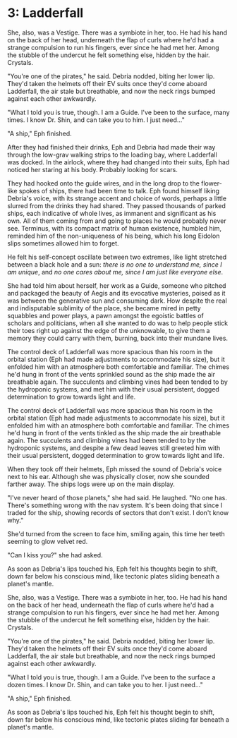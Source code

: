 # 3: Ladderfall

She, also, was a Vestige. There was a symbiote in her, too. He had his hand on the back of her head, underneath the flap of curls where he'd had a strange compulsion to run his fingers, ever since he had met her. Among the stubble of the undercut he felt something else, hidden by the hair. Crystals. 

"You're one of the pirates," he said. Debria nodded, biting her lower lip. They'd taken the helmets off their EV suits once they'd come aboard Ladderfall, the air stale but breathable, and now the neck rings bumped against each other awkwardly.

"What I told you is true, though. I am a Guide. I've been to the surface, many times. I know Dr. Shin, and can take you to him. I just need..."

"A ship," Eph finished. 

After they had finished their drinks, Eph and Debria had made their way through the low-grav walking strips to the loading bay, where Ladderfall was docked. In the airlock, where they had changed into their suits, Eph had noticed her staring at his body. Probably looking for scars.

They had hooked onto the guide wires, and in the long drop to the flower-like spokes of ships, there had been time to talk. Eph found himself liking Debria's voice, with its strange accent and choice of words, perhaps a little slurred from the drinks they had shared. They passed thousands of parked ships, each indicative of whole lives, as immanent and significant as his own. All of them coming from and going to places he would probably never see. Terminus, with its compact matrix of human existence, humbled him, reminded him of the non-uniqueness of his being, which his long Eidolon slips sometimes allowed him to forget.

He felt his self-concept oscillate between two extremes, like light stretched between a black hole and a sun: *there is no one to understand me, since I am unique*, and *no one cares about me, since I am just like everyone else*.

She had told him about herself, her work as a Guide, someone who pitched and packaged the beauty of Aegis and its evocative mysteries, poised as it was between the generative sun and consuming dark. How despite the real and indisputable sublimity of the place, she became mired in petty squabbles and power plays, a pawn amongst the egoistic battles of scholars and politicians, when all she wanted to do was to help people stick their toes right up against the edge of the unknowable, to give them a memory they could carry with them, burning, back into their mundane lives.


The control deck of Ladderfall was more spacious than his room in the orbital station (Eph had made adjustments to accommodate his size), but it enfolded him with an atmosphere both comfortable and familiar. The chimes he'd hung in front of the vents sprinkled sound as the ship made the air breathable again. The succulents and climbing vines had been tended to by the hydroponic systems, and met him with their usual persistent, dogged determination to grow towards light and life.

The control deck of Ladderfall was more spacious than his room in the orbital station (Eph had made adjustments to accommodate his size), but it enfolded him with an atmosphere both comfortable and familiar. The chimes he'd hung in front of the vents tinkled as the ship made the air breathable again. The succulents and climbing vines had been tended to by the hydroponic systems, and despite a few dead leaves still greeted him with their usual persistent, dogged determination to grow towards light and life.

When they took off their helmets, Eph missed the sound of Debria's voice next to his ear. Although she was physically closer, now she sounded farther away. The ships logs were up on the main display.

"I've never heard of those planets," she had said. He laughed. "No one has. There's something wrong with the nav system. It's been doing that since I traded for the ship, showing records of sectors that don't exist. I don't know why."

She'd turned from the screen to face him, smiling again, this time her teeth seeming to glow velvet red.

"Can I kiss you?" she had asked.

As soon as Debria's lips touched his, Eph felt his thoughts begin to shift, down far below his conscious mind, like tectonic plates sliding  beneath a planet's mantle.

She, also, was a Vestige. There was a symbiote in her, too. He had his hand on the back of her head, underneath the flap of curls where he'd had a strange compulsion to run his fingers, ever since he had met her. Among the stubble of the undercut he felt something else, hidden by the hair. Crystals.

"You're one of the pirates," he said. Debria nodded, biting her lower lip. They'd taken the helmets off their EV suits once they'd come aboard Ladderfall, the air stale but breathable, and now the neck rings bumped against each other awkwardly.

"What I told you is true, though. I am a Guide. I've been to the surface a dozen times. I know Dr. Shin, and can take you to her. I just need..."

"A ship," Eph finished.

As soon as Debria's lips touched his, Eph felt his thought begin to shift, down far below his conscious mind, like tectonic plates sliding far beneath a planet's mantle.

